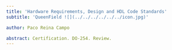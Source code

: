 ```yaml
---
title: 'Hardware Requirements, Design and HDL Code Standards'
subtitle: 'QueenField ![](../../../../../../icon.jpg)'

author: Paco Reina Campo

abstract: Certification. DO-254. Review.
---
```

